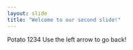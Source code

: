 ```yaml
---
layout: slide
title: "Welcome to our second slide!"
---
```

Potato 1234
Use the left arrow to go back!
